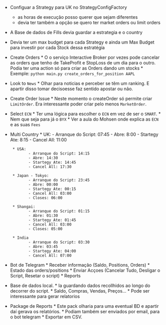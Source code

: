 - Configuar a Strategy para UK no StrategyConfigFactory
  - as horas de execução posso querer que sejam diferentes
  - devia ter também a opção se quero ter market orders ou limit orders

- A Base de dados de Fills devia guardar a estrategia e o country

- Devia ter um max budget para cada Strategy e ainda um Max Budget para investir por cada Stock dessa estratégia




- Create Orders
       * O o serviço Interactive Broker por vezes pode cancelar as orders que tenho de TakeProfit e StopLoss de um dia para o outro. Podia ter uma action só para criar as Orders dando um stocks
       * Exemple: `python main.py create_orders_for_position AAPL`

- Look to `News`
       * Olhar para noticias e perceber se têm um ranking. E apartir disso tomar decisoesse faz sentido apostar ou não.

- Create Order Issue
       * Neste momento o createOrder só permite criar `LimitOrder`. Era interessante poder criar pelo menos `MarketOrder`.

- Select `ECN`
       * Ter uma lógica para escolher o `ECN` em vez de ser o `SMART`.
       * Nem que seja para já o `BYX`
       * Ver a aula do Mohsen onde explica as `ECN` e as suas `Fees`

- Multi Country
       * UK:
              - Arranque do Script: 07:45
              - Abre: 8:00
              - Startegy Ate: 8:15
              - Cancel All: 11:00

       * USA:
              - Arranque do Script: 14:15
              - Abre: 14:30
              - Startegy Ate: 14:45
              - Cancel All: 17:30

       * Japan - Tokyo:
              - Arranque do Script: 23:45
              - Abre: 00:00
              - Startegy Ate: 00:15
              - Cancel All: 03:00
              - Closes: 06:00

       * Shangai:
              - Arranque do Script: 01:15
              - Abre: 01:30
              - Startegy Ate: 01:45
              - Cancel All: 03:00
              - Closes: 05:00

       * India
              - Arranque do Script: 03:30
              - Abre: 03:45
              - Startegy Ate: 04:00
              - Cancel All: 07:00

- Bot de Telegram
       * Receber informação (Saldo, Positions, Orders)
              * Estado das orders/positions
       * Enviar Acçoes (Cancelar Tudo, Desligar o Script, Resetar o script)
       * Reports

- Base de dados local.
       * Ia guardando dados recollhidos ao longo do decorrer do script.
       * Saldo, Compras, Vendas, Preços...
       * Pode ser interessante para gerar relatorios

- Package de Reports
       * Este pack olharia para uma eventual BD e apartir daí gerava os relatórios.
       * Podiam também ser enviados por email, para o bot telegram
       * Exportar em CSV.
